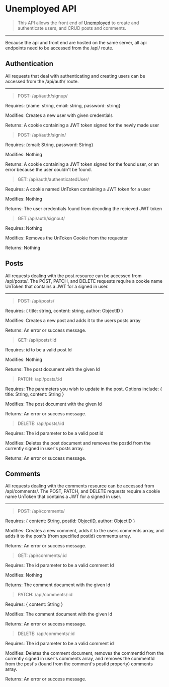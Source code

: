 # Unemployed API

> This API allows the front end of [Unemployed](https://unemployed.herokuapp.com) to create and authenticate users, and CRUD posts and comments.

----

Because the api and front end are hosted on the same server, all api endpoints need to be accessed from the /api/ route.

## Authentication

All requests that deal with authenticating and creating users can be accessed from the /api/auth/ route.

---
> POST: /api/auth/signup/

Requires: {name: string, email: string, password: string}

Modifies: Creates a new user with given credentials

Returns: A cookie containing a JWT token signed for the newly made user

>POST: /api/auth/signin/

Requires: {email: String, password: String}

Modifies: Nothing

Returns: A cookie containing a JWT token signed for the found user, or an error because the user couldn't be found.

>GET: /api/auth/authenticatedUser/


Requires: A cookie named UnToken containing a JWT token for a user

Modifies: Nothing

Returns: The user credentials found from decoding the recieved JWT token

>GET /api/auth/signout/

Requires: Nothing

Modifies: Removes the UnToken Cookie from the requester

Returns: Nothing

## Posts
All requests dealing with the post resource can be accessed from /api/posts/.
The POST, PATCH, and DELETE requests require a cookie name UnToken that contains a JWT for a signed in user.

---

>POST: /api/posts/

Requires: { title: string, content: string, author: ObjectID }

Modifies: Creates a new post and adds it to the users posts array

Returns: An error or success message.

>GET: /api/posts/:id

Requires: id to be a valid post Id

Modifies: Nothing

Returns: The post document with the given Id

>PATCH: /api/posts/:id

Requires: The parameters you wish to update in the post. Options include: { title: String, content: String }

Modifies: The post document with the given Id

Returns: An error or success message.

>DELETE: /api/posts/:id

Requires: The id parameter to be a valid post id

Modifies: Deletes the post document and removes the postId from the currently signed in user's posts array.

Returns: An error or success message.

## Comments
All requests dealing with the comments resource can be accessed from /api/comments/.
The POST, PATCH, and DELETE requests require a cookie name UnToken that contains a JWT for a signed in user.

---
>POST: /api/comments/

Requires: { content: String, postId: ObjectID, author: ObjectID }

Modifies: Creates a new comment, adds it to the users comments array, and adds it to the post's (from specified postId) comments array.

Returns: An error or success message.

>GET: /api/comments/:id

Requires: The id parameter to be a valid comment Id

Modifies: Nothing

Returns: The comment document with the given Id

>PATCH: /api/comments/:id

Requires: { content: String }

Modifies: The comment document with the given Id

Returns: An error or success message.

>DELETE: /api/comments/:id

Requires: The id parameter to be a valid comment id

Modifies: Deletes the comment document, removes the commentId from the currently signed in user's comments array, and removes the commentId from the post's (found from the comment's postId property) comments array.

Returns: An error or success message.